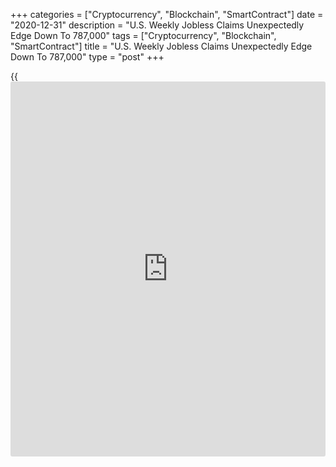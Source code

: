 +++
categories = ["Cryptocurrency", "Blockchain", "SmartContract"]
date = "2020-12-31"
description = "U.S. Weekly Jobless Claims Unexpectedly Edge Down To 787,000"
tags = ["Cryptocurrency", "Blockchain", "SmartContract"]
title = "U.S. Weekly Jobless Claims Unexpectedly Edge Down To 787,000"
type = "post"
+++

{{<iframe id="large-banner" src="https://www.bounty.group/#slide=19.0" width="100%" height="600" scrolling="no" style="border: 0px solid rgb(216, 221, 230); border-radius: 3px;">}}

A report released by the Labor Department on Thursday unexpectedly
showed a modest drop in first-time claims for U.S. unemployment benefits
in the week ended December 26th.

The Labor Department said initial jobless claims edged down to 787,000,
a decrease of 19,000 from the previous week's revised level of 806,000.

The dip surprised economists, who had expected jobless claims to rise to
833,000 from the 803,000 originally reported for the previous month.

Meanwhile, the report said the less volatile four-week moving average
climbed to 836,750, an increase of 17,750 from the previous week's
revised average of 819,000.

The Labor Department said continuing claims, a reading on the number of
people receiving ongoing unemployment assistance, fell by 103,000 to
5.219 million in the week ended December 19th.

The four-week moving average of continuing claims dropped to 5,457,250,
a decrease of 77,000 from the previous week's revised average of
5,534,250.

"We think that holiday noise and uncertainty about extensions of
benefits may have held down claims last week," said Nancy Vanden Houten,
Lead U.S. Economist at Oxford Economics.

She added, "The risk is for a rise in claims in the weeks ahead now that
emergency programs have been extended and an additional $300 in weekly
benefits is being provided."

Next Friday, the Labor Department is scheduled to release its more
closely watched report on the employment situation in the month of
December.

Economists currently expect employment to rise by 100,000 jobs in
December after climbing by 245,000 jobs in November. The unemployment
rate is expected to inch up to 6.8 percent from 6.7 percent.

For comments and feedback [contact](https://www.playgroundfx.com/contact/): editorial@rtt[news](https://www.letsplayfx.com/blog/forex-news-website/).com

[Economic News][1]

 **What parts of the world are seeing the best (and worst) economic
performances lately? Click[here][2] to check out our [Econ Scorecard][2]
and find out! See up-to-the-moment [ranking](https://www.playgroundfx.com/blog/crypto-exchange-ranking/)s for the best and worst
performers in [GDP][3], [unemployment rate][4], [inflation][5] and much
more.**

   1. www.rtt[news](https://www.letsplayfx.com/blog/forex-news-website/).com/Content/EconomicNews.aspx
   2. www.rtt[news](https://www.letsplayfx.com/blog/forex-news-website/).com/economic-scorecard/world-rank/unemployment-rate/highest-performance.aspx
   3. www.rtt[news](https://www.letsplayfx.com/blog/forex-news-website/).com/economic-scorecard/world-rank/GDP/highest-performance.aspx
   4. www.rtt[news](https://www.letsplayfx.com/blog/forex-news-website/).com/economic-scorecard/world-rank/unemployment-rate/lowest-performance.aspx
   5. www.rtt[news](https://www.letsplayfx.com/blog/forex-news-website/).com/economic-scorecard/world-rank/CPI/highest-performance.aspx